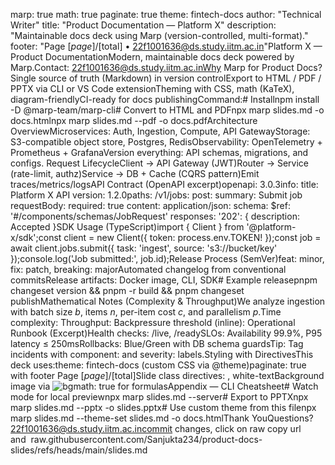 marp: true
math: true
paginate: true
theme: fintech-docs
author: "Technical Writer"
title: "Product Documentation — Platform X"
description: "Maintainable docs deck using Marp (version-controlled, multi-format)."
footer: "Page $[page]/$[total] • 22f1001636@ds.study.iitm.ac.in"Platform X — Product DocumentationModern, maintainable docs deck powered by Marp.Contact: 22f1001636@ds.study.iitm.ac.inWhy Marp for Product Docs?Single source of truth (Markdown) in version controlExport to HTML / PDF / PPTX via CLI or VS Code extensionTheming with CSS, math (KaTeX), diagram-friendlyCI-ready for docs publishingCommand:# Installnpm install -D @marp-team/marp-cli# Convert to HTML and PDFnpx marp slides.md -o docs.htmlnpx marp slides.md --pdf -o docs.pdfArchitecture OverviewMicroservices: Auth, Ingestion, Compute, API GatewayStorage: S3-compatible object store, Postgres, RedisObservability: OpenTelemetry + Prometheus + GrafanaVersion everything: API schemas, migrations, and configs. Request LifecycleClient → API Gateway (JWT)Router → Service (rate-limit, authz)Service → DB + Cache (CQRS pattern)Emit traces/metrics/logsAPI Contract (OpenAPI excerpt)openapi: 3.0.3info: title: Platform X API version: 1.2.0paths: /v1/jobs: post: summary: Submit job requestBody: required: true content: application/json: schema: $ref: '#/components/schemas/JobRequest' responses: '202': { description: Accepted }SDK Usage (TypeScript)import { Client } from '@platform-x/sdk';const client = new Client({ token: process.env.TOKEN! });const job = await client.jobs.submit({ task: 'ingest', source: 's3://bucket/key' });console.log('Job submitted:', job.id);Release Process (SemVer)feat: minor, fix: patch, breaking: majorAutomated changelog from conventional commitsRelease artifacts: Docker image, CLI, SDK# Example releasepnpm changeset version && pnpm -r build && pnpm changeset publishMathematical Notes (Complexity & Throughput)We analyze ingestion with batch size $b$, items $n$, per-item cost $c$, and parallelism $p$.Time complexity: Throughput: Backpressure threshold (inline): Operational Runbook (Excerpt)Health checks: /live, /readySLOs: Availability 99.9%, P95 latency ≤ 250msRollbacks: Blue/Green with DB schema guardsTip: Tag incidents with component: and severity: labels.Styling with DirectivesThis deck uses:theme: fintech-docs (custom CSS via @theme)paginate: true with footer Page $[page]/$[total]Slide class directives: <!-- _class: lead -->, white-textBackground image via ![bg](...)math: true for formulasAppendix — CLI Cheatsheet# Watch mode for local previewnpx marp slides.md --server# Export to PPTXnpx marp slides.md --pptx -o slides.pptx# Use custom theme from this filenpx marp slides.md --theme-set slides.md -o docs.htmlThank YouQuestions? 22f1001636@ds.study.iitm.ac.incommit changes, click on raw copy url and  raw.githubusercontent.com/Sanjukta234/product-docs-slides/refs/heads/main/slides.md
